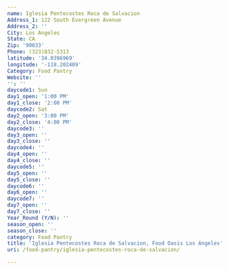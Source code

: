 ```yaml
---
name: Iglesia Pentecostes Roca de Salvacion
Address_1: 122 South Evergreen Avenue
Address_2: ''
City: Los Angeles
State: CA
Zip: '90033'
Phone: (323)832-5313
latitude: '34.0396969'
longitude: '-118.202409'
Category: Food Pantry
Website: ''
'': ''
daycode1: Sun
day1_open: '1:00 PM'
day1_close: '2:00 PM'
daycode2: Sat
day2_open: '3:00 PM'
day2_close: '4:00 PM'
daycode3: ''
day3_open: ''
day3_close: ''
daycode4: ''
day4_open: ''
day4_close: ''
daycode5: ''
day5_open: ''
day5_close: ''
daycode6: ''
day6_open: ''
daycode7: ''
day7_open: ''
day7_close: ''
Year_Round (Y/N): ''
season_open: ''
season_close: ''
category: Food Pantry
title: 'Iglesia Pentecostes Roca de Salvacion, Food Oasis Los Angeles'
uri: /food-pantry/iglesia-pentecostes-roca-de-salvacion/

---
```

